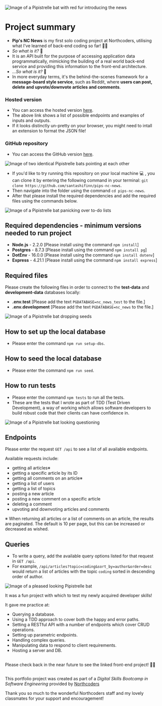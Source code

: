 ![Image of a Pipistrelle bat with red fur introducing the news](http://pipmurphy.com/nc-news-header.png)

# Project summary

- **Pip's NC News** is my first solo coding project at Northcoders, utilising what I've learned of back-end coding so far! 👩‍💻
- _So what is it?_ 🙋
- It is an API built for the purpose of accessing application data programmatically, mimicking the building of a real world back-end service and providing this information to the front-end architecture.
- _...So what is it?_ 🤔
- In more everyday terms, it's the behind-the-scenes framework for a **message-board style service**, such as Reddit, where **users can post, delete and upvote/downvote articles and comments**.

### Hosted version

- You can access the hosted version [here](https://pips-nc-news.onrender.com/api).
- The above link shows a list of possible endpoints and examples of inputs and outputs.
- If it looks distinctly un-pretty on your browser, you might need to intall an extension to format the JSON file!

### GitHub repository

- You can access the GitHub version [here](https://github.com/santashifinn/pips-nc-news).

![Image of two identical Pipistrelle bats pointing at each other](http://pipmurphy.com/nc-news-clone.png)

- If you'd like to try running this repository on your local machine 💻 , you can clone it by entering the following command in your terminal: `git clone https://github.com/santashifinn/pips-nc-news`.
- Then navigate into the folder using the command `cd pips-nc-news`.
- After that please install the required dependencies and add the required files using the commands below.

![Image of a Pipistrelle bat panicking over to-do lists](http://pipmurphy.com/nc-news-requirements.png)

## Required dependencies - minimum versions needed to run project

- **Node.js** - 2.2.0 [Please install using the command `npm install`]
- **Postgres** - 8.7.3 [Please install using the command `npm install pg`]
- **DotEnv** - 16.0.0 [Please install using the command `npm install dotenv`]
- **Express** - 4.21.1 [Please install using the command `npm install express`]

## Required files

Please create the following files in order to connect to the **test-data** and **development-data** databases locally:

- **.env.test** [Please add the text `PGDATABASE=nc_news_test` to the file.]
- **.env.development** [Please add the text `PGDATABASE=nc_news` to the file.]

![Image of a Pipistrelle bat dropping seeds](http://pipmurphy.com/nc-news-setupseed.png)

## How to set up the local database

- Please enter the command `npm run setup-dbs`.

## How to seed the local database

- Please enter the command `npm run seed`.

## How to run tests

- Please enter the command `npm tests` to run all the tests.
- These are the tests that I wrote as part of TDD (Test Driven Development), a way of working which allows software developers to build robust code that their clients can have confidence in.

![Image of a Pipistrelle bat looking questioning](http://pipmurphy.com/nc-news-endpointsqueries.png)

## Endpoints

Please enter the request `GET /api` to see a list of all available endpoints.

Available requests include:

- getting all articles※
- getting a specific article by its ID
- getting all comments on an article※
- getting a list of users
- getting a list of topics
- posting a new article
- posting a new comment on a specific article
- deleting a comment
- upvoting and downvoting articles and comments

※ When returning all articles or a list of comments on an article, the results are paginated.
The default is 10 per page, but this can be increased or decreased as wished.

## Queries

- To write a query, add the available query options listed for that request in `GET /api`.
- For example, `/api/articles?topic=coding&sort_by=author&order=desc` would return a list of articles with the topic `coding` sorted in descending order of author.

![Image of a pleased looking Pipistrelle bat](http://pipmurphy.com/nc-news-why.png)

It was a fun project with which to test my newly acquired developer skills!

It gave me practice at:

- Querying a database.
- Using a TDD approach to cover both the happy and error paths.
- Setting a RESTful API with a number of endpoints which cover CRUD operations.
- Setting up parametric endpoints.
- Handling complex queries.
- Manipulating data to respond to client requirements.
- Hosting a server and DB.

##

Please check back in the near future to see the linked front-end project! 🔗🔗

##

This portfolio project was created as part of a _Digital Skills Bootcamp in Software Engineering_ provided by [Northcoders](https://northcoders.com/)

Thank you so much to the wonderful Northcoders staff and my lovely classmates for your support and encouragement!
